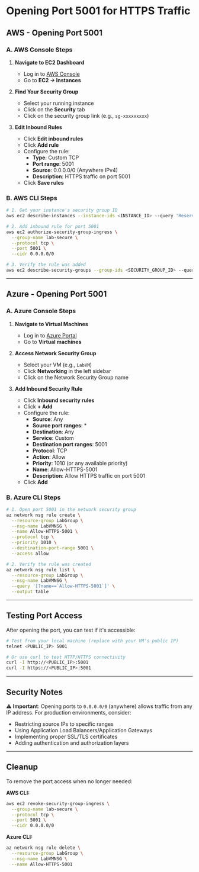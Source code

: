 # Opening Port 5001 for HTTPS Traffic

## AWS - Opening Port 5001

### A. AWS Console Steps

1. **Navigate to EC2 Dashboard**
   - Log in to [AWS Console](https://console.aws.amazon.com/)
   - Go to **EC2 → Instances**

2. **Find Your Security Group**
   - Select your running instance
   - Click on the **Security** tab
   - Click on the security group link (e.g., `sg-xxxxxxxxx`)

3. **Edit Inbound Rules**
   - Click **Edit inbound rules**
   - Click **Add rule**
   - Configure the rule:
     - **Type**: Custom TCP
     - **Port range**: 5001
     - **Source**: 0.0.0.0/0 (Anywhere IPv4)
     - **Description**: HTTPS traffic on port 5001
   - Click **Save rules**

### B. AWS CLI Steps

```bash
# 1. Get your instance's security group ID
aws ec2 describe-instances --instance-ids <INSTANCE_ID> --query 'Reservations[0].Instances[0].SecurityGroups[0].GroupId' --output text

# 2. Add inbound rule for port 5001
aws ec2 authorize-security-group-ingress \
  --group-name lab-secure \
  --protocol tcp \
  --port 5001 \
  --cidr 0.0.0.0/0

# 3. Verify the rule was added
aws ec2 describe-security-groups --group-ids <SECURITY_GROUP_ID> --query 'SecurityGroups[0].IpPermissions'
```

---

## Azure - Opening Port 5001

### A. Azure Console Steps

1. **Navigate to Virtual Machines**
   - Log in to [Azure Portal](https://portal.azure.com/)
   - Go to **Virtual machines**

2. **Access Network Security Group**
   - Select your VM (e.g., `LabVM`)
   - Click **Networking** in the left sidebar
   - Click on the Network Security Group name

3. **Add Inbound Security Rule**
   - Click **Inbound security rules**
   - Click **+ Add**
   - Configure the rule:
     - **Source**: Any
     - **Source port ranges**: *
     - **Destination**: Any
     - **Service**: Custom
     - **Destination port ranges**: 5001
     - **Protocol**: TCP
     - **Action**: Allow
     - **Priority**: 1010 (or any available priority)
     - **Name**: Allow-HTTPS-5001
     - **Description**: Allow HTTPS traffic on port 5001
   - Click **Add**

### B. Azure CLI Steps

```bash
# 1. Open port 5001 in the network security group
az network nsg rule create \
  --resource-group LabGroup \
  --nsg-name LabVMNSG \
  --name Allow-HTTPS-5001 \
  --protocol tcp \
  --priority 1010 \
  --destination-port-range 5001 \
  --access allow

# 2. Verify the rule was created
az network nsg rule list \
  --resource-group LabGroup \
  --nsg-name LabVMNSG \
  --query '[?name==`Allow-HTTPS-5001`]' \
  --output table
```

---

## Testing Port Access

After opening the port, you can test if it's accessible:

```bash
# Test from your local machine (replace with your VM's public IP)
telnet <PUBLIC_IP> 5001

# Or use curl to test HTTP/HTTPS connectivity
curl -I http://<PUBLIC_IP>:5001
curl -I https://<PUBLIC_IP>:5001
```

---

## Security Notes

⚠️ **Important**: Opening ports to `0.0.0.0/0` (anywhere) allows traffic from any IP address. For production environments, consider:

- Restricting source IPs to specific ranges
- Using Application Load Balancers/Application Gateways
- Implementing proper SSL/TLS certificates
- Adding authentication and authorization layers

---

## Cleanup

To remove the port access when no longer needed:

**AWS CLI:**
```bash
aws ec2 revoke-security-group-ingress \
  --group-name lab-secure \
  --protocol tcp \
  --port 5001 \
  --cidr 0.0.0.0/0
```

**Azure CLI:**
```bash
az network nsg rule delete \
  --resource-group LabGroup \
  --nsg-name LabVMNSG \
  --name Allow-HTTPS-5001
```
